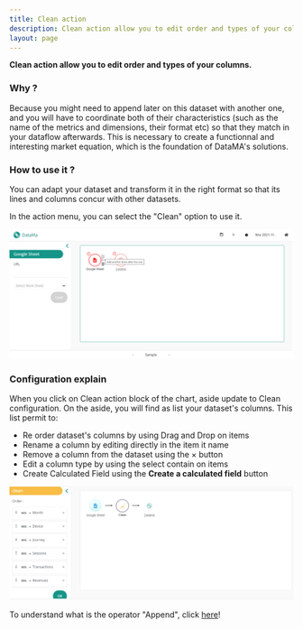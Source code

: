 ```yaml
---
title: Clean action
description: Clean action allow you to edit order and types of your columns.
layout: page
---
```


**Clean action allow you to edit order and types of your columns.**

### Why ?

Because you might need to append later on this dataset with another one, and you will have to coordinate both of their characteristics (such as the name of the metrics and dimensions, their format etc) so that they match in your dataflow afterwards. This is necessary to create a functionnal and interesting market equation, which is the foundation of DataMA's solutions.


### How to use it ?

You can adapt your dataset and transform it in the right format so that its lines and columns concur with other datasets.

In the action menu, you can select the "Clean" option to use it.

![image](images/Cleanstep1.png)

### Configuration explain

When you click on Clean action block of the chart, aside update to Clean configuration.
On the aside, you will find as list your dataset's columns. This list permit to:
- Re order dataset's columns by using Drag and Drop on items
- Rename a column by editing directly in the item it name
- Remove a column from the dataset using the &times; button
- Edit a column type by using the select contain on items
- Create Calculated Field using the **Create a calculated field** button

![image](images/Cleanstep3.png)

To understand what is the operator "Append", click [here]({{site.url}}/{{site.baseurl}}/prep/sidebar/actions/Append.html)!
